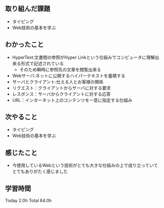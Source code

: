 ## 取り組んだ課題
- タイピング
- Web技術の基本を学ぶ
## わかったこと
- HyperText:文書間の参照がHyper Linkという仕組みでコンピュータに理解出来る形式で記述されている
  - そのため瞬時に参照先の文章を閲覧出来る
- Webサーバ:ネットに公開するハイパーテキストを蓄積する
- サーバとクライアント:仕える人とお客様の関係
- リクエスト：クライアントからサーバに対する要求
- レスポンス：サーバからクライアントに対する応答
- URL：インターネット上のコンテンツを一意に指定する仕組み
## 次やること
- タイピング
- Web技術の基本を学ぶ
## 感じたこと
- 今使用しているWebという技術がとても大きな仕組みの上で成り立っていてとてもありがたく感じました
## 学習時間
Today 2.0h Total 64.0h
